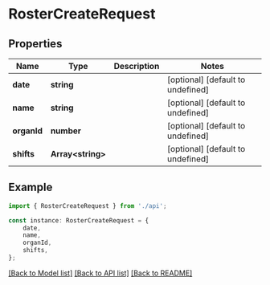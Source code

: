 # RosterCreateRequest


## Properties

Name | Type | Description | Notes
------------ | ------------- | ------------- | -------------
**date** | **string** |  | [optional] [default to undefined]
**name** | **string** |  | [optional] [default to undefined]
**organId** | **number** |  | [optional] [default to undefined]
**shifts** | **Array&lt;string&gt;** |  | [optional] [default to undefined]

## Example

```typescript
import { RosterCreateRequest } from './api';

const instance: RosterCreateRequest = {
    date,
    name,
    organId,
    shifts,
};
```

[[Back to Model list]](../README.md#documentation-for-models) [[Back to API list]](../README.md#documentation-for-api-endpoints) [[Back to README]](../README.md)
